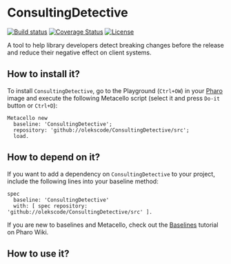 # ConsultingDetective

[![Build status](https://github.com/olekscode/ConsultingDetective/workflows/CI/badge.svg)](https://github.com/olekscode/ConsultingDetective/actions/workflows/test.yml)
[![Coverage Status](https://coveralls.io/repos/github/olekscode/ConsultingDetective/badge.svg?branch=master)](https://coveralls.io/github/olekscode/ConsultingDetective?branch=master)
[![License](https://img.shields.io/badge/license-MIT-blue.svg)](https://raw.githubusercontent.com/olekscode/ConsultingDetective/master/LICENSE)

A tool to help library developers detect breaking changes before the release and reduce their negative effect on client systems.

## How to install it?

To install `ConsultingDetective`, go to the Playground (`Ctrl+OW`) in your [Pharo](https://pharo.org/) image and execute the following Metacello script (select it and press `Do-it` button or `Ctrl+D`):

```Smalltalk
Metacello new
  baseline: 'ConsultingDetective';
  repository: 'github://olekscode/ConsultingDetective/src';
  load.
```

## How to depend on it?

If you want to add a dependency on `ConsultingDetective` to your project, include the following lines into your baseline method:

```Smalltalk
spec
  baseline: 'ConsultingDetective'
  with: [ spec repository: 'github://olekscode/ConsultingDetective/src' ].
```

If you are new to baselines and Metacello, check out the [Baselines](https://github.com/pharo-open-documentation/pharo-wiki/blob/master/General/Baselines.md) tutorial on Pharo Wiki.

## How to use it?
